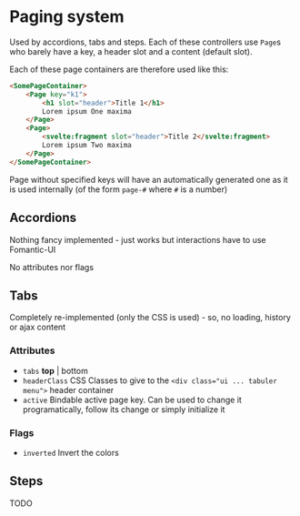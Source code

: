 # Paging system

Used by accordions, tabs and steps.
Each of these controllers use `Page`s who barely have a key, a header slot and a content (default slot).

Each of these page containers are therefore used like this:
```html
<SomePageContainer>
	<Page key="k1">
		<h1 slot="header">Title 1</h1>
		Lorem ipsum One maxima
	</Page>
	<Page>
		<svelte:fragment slot="header">Title 2</svelte:fragment>
		Lorem ipsum Two maxima
	</Page>
</SomePageContainer>
```

Page without specified keys will have an automatically generated one as it is used internally (of the form `page-#` where `#` is a number)

## Accordions

Nothing fancy implemented - just works but interactions have to use Fomantic-UI

No attributes nor flags

## Tabs

Completely re-implemented (only the CSS is used) - so, no loading, history or ajax content

### Attributes

- `tabs` **top** | bottom
- `headerClass` CSS Classes to give to the `<div class="ui ... tabuler menu">` header container
- `active` Bindable active page key. Can be used to change it programatically, follow its change or simply initialize it

### Flags

- `inverted` Invert the colors

## Steps

TODO